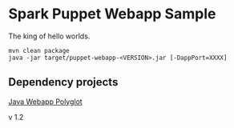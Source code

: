 Spark Puppet Webapp Sample
==========================

The king of hello worlds.

```
mvn clean package
java -jar target/puppet-webapp-<VERSION>.jar [-DappPort=XXXX]
```


Dependency projects
-------------------
[Java Webapp Polyglot](https://github.com/ipcrm/java_webapp_polyglot.git)



v 1.2
